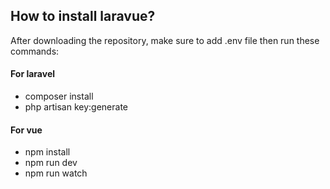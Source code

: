 ## How to install laravue?
After downloading the repository, make sure to add .env file then run these commands:

#### For laravel
- composer install
- php artisan key:generate

#### For vue
- npm install
- npm run dev
- npm run watch
